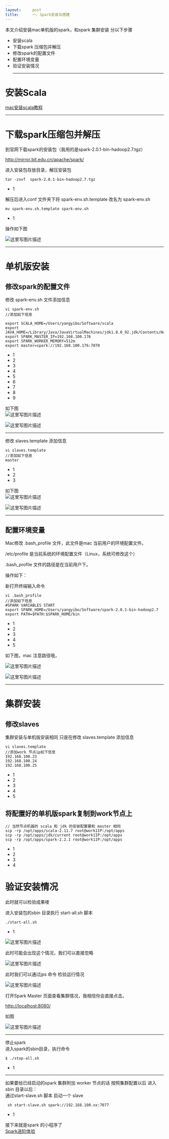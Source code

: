 ```yaml
---
layout:     post
title:      一、Spark安装与搭建
---
```

<div id="article_content" class="article_content clearfix csdn-tracking-statistics" data-pid="blog" data-mod="popu_307" data-dsm="post">
								            <link rel="stylesheet" href="https://csdnimg.cn/release/phoenix/template/css/ck_htmledit_views-f76675cdea.css">
						<div class="htmledit_views" id="content_views">
                <p>本文介绍安装mac单机版的spark，和spark 集群安装 分以下步骤</p>

<ul><li>安装scala </li>
	<li>下载spark 压缩包并解压</li>
	<li>修改spark的配置文件</li>
	<li>配置环境变量</li>
	<li>验证安装情况 
	<hr></li>
</ul><h1 id="安装scala"><a name="t0"></a>安装Scala</h1>

<p><a href="http://blog.csdn.net/u012373815/article/details/53231292" rel="nofollow">mac安装scala教程</a></p>

<hr><h1 id="下载spark压缩包并解压"><a name="t1"></a>下载spark压缩包并解压</h1>

<p>到官网下载spark的安装包（我用的是spark-2.0.1-bin-hadoop2.7.tgz）</p>

<p><a href="http://mirror.bit.edu.cn/apache/spark/" rel="nofollow">http://mirror.bit.edu.cn/apache/spark/</a></p>

<p>进入安装包存放目录，解压安装包 </p>

<pre class="has">
<code>tar -zxvf  spark-2.0.1-bin-hadoop2.7.tgz</code></pre>

<ul><li>1</li>
</ul><p>解压后进入conf 文件夹下将 spark-env.sh.template 改名为 spark-env.sh</p>

<pre class="has">
<code>mv spark-env.sh.template spark-env.sh</code></pre>

<ul><li>1</li>
</ul><p>操作如下图</p>

<p><img alt="这里写图片描述" class="has" src="https://img-blog.csdn.net/20161118100339825"></p>

<hr><h1 id="单机版安装"><a name="t2"></a>单机版安装</h1>

<h2 id="修改spark的配置文件"><a name="t3"></a>修改spark的配置文件</h2>

<p>修改 spark-env.sh 文件添加信息</p>

<pre class="has">
<code>vi spark-env.sh
//添加如下信息

export SCALA_HOME=/Users/yangyibo/Software/scala
export JAVA_HOME=/Library/Java/JavaVirtualMachines/jdk1.8.0_92.jdk/Contents/Home
export SPARK_MASTER_IP=192.168.100.176
export SPARK_WORKER_MEMORY=512m 
export master=spark://192.168.100.176:7070
</code></pre>

<ul><li>1</li>
	<li>2</li>
	<li>3</li>
	<li>4</li>
	<li>5</li>
	<li>6</li>
	<li>7</li>
	<li>8</li>
	<li>9</li>
</ul><p>如下图 <br><img alt="这里写图片描述" class="has" src="https://img-blog.csdn.net/20161118101226217"></p>

<p><img alt="这里写图片描述" class="has" src="https://img-blog.csdn.net/20161118101241454"></p>

<hr><p>修改 slaves.template 添加信息</p>

<pre class="has">
<code>vi slaves.template
//添加如下信息
master</code></pre>

<ul><li>1</li>
	<li>2</li>
	<li>3</li>
</ul><p>如下图 <br><img alt="这里写图片描述" class="has" src="https://img-blog.csdn.net/20161118101411422"></p>

<p><img alt="这里写图片描述" class="has" src="https://img-blog.csdn.net/20161118101423017"></p>

<hr><h2 id="配置环境变量"><a name="t4"></a>配置环境变量</h2>

<p>Mac修改 .bash_profile 文件，此文件是mac 当前用户的环境配置文件。</p>

<p>/etc/profile 是当前系统的环境配置文件（Linux，系统可修改这个）</p>

<p>.bash_profile 文件的路径是在当前用户下。</p>

<p>操作如下：</p>

<p>新打开终端输入命令</p>

<pre class="has">
<code>vi .bash_profile
//添加如下信息
#SPARK VARIABLES START
export SPARK_HOME=/Users/yangyibo/Software/spark-2.0.1-bin-hadoop2.7
export PATH=$PATH:$SPARK_HOME/bin</code></pre>

<ul><li>1</li>
	<li>2</li>
	<li>3</li>
	<li>4</li>
	<li>5</li>
</ul><p>如下图，mac 注意路径哦，</p>

<p><img alt="这里写图片描述" class="has" src="https://img-blog.csdn.net/20161118102430530"></p>

<p><img alt="这里写图片描述" class="has" src="https://img-blog.csdn.net/20161118102639141"></p>

<hr><h1 id="集群安装"><a name="t5"></a>集群安装</h1>

<h2 id="修改slaves"><a name="t6"></a>修改slaves</h2>

<p>集群安装与单机版安装相同 只是在修改 slaves.template 添加信息</p>

<pre class="has">
<code>vi slaves.template
//添加work 节点ip如下信息
192.168.100.23
192.168.100.24
192.168.100.25</code></pre>

<ul><li>1</li>
	<li>2</li>
	<li>3</li>
	<li>4</li>
	<li>5</li>
</ul><h2 id="将配置好的单机版spark复制到work节点上"><a name="t7"></a>将配置好的单机版spark复制到work节点上</h2>

<pre class="has">
<code>// 当然节点机器的 scala 和 jdk 的安装配置要和 master 相同
scp -rp /opt/apps/scala-2.11.7 root@work1IP:/opt/apps
scp -rp /opt/apps/jdk/current root@work1IP:/opt/apps
scp -rp /opt/apps/spark-2.2.1 root@work1IP:/opt/apps</code></pre>

<ul><li>1</li>
	<li>2</li>
	<li>3</li>
	<li>4</li>
</ul><h1 id="验证安装情况"><a name="t8"></a>验证安装情况</h1>

<p>此时就可以检验成果喽</p>

<p>进入安装包的sbin 目录执行 start-all.sh 脚本</p>

<pre class="has">
<code>./start-all.sh</code></pre>

<ul><li>1</li>
</ul><p><img alt="这里写图片描述" class="has" src="https://img-blog.csdn.net/20161118103228604"></p>

<p>此时可能会出现这个情况，我们可以直接忽略</p>

<p><img alt="这里写图片描述" class="has" src="https://img-blog.csdn.net/20161118103039619"></p>

<p>此时我们可以通过jps 命令 检验运行情况</p>

<p><img alt="这里写图片描述" class="has" src="https://img-blog.csdn.net/20161118103538232"></p>

<p>打开Spark Master 页面查看集群情况，我相信你会直接点击。</p>

<p><a href="http://localhost:8080/" rel="nofollow">http://localhost:8080/</a></p>

<p>如图</p>

<p><img alt="这里写图片描述" class="has" src="https://img-blog.csdn.net/20161118103749875"></p>

<hr><p>停止spark  <br>
进入spark的sbin目录，执行命令</p>

<pre class="has">
<code>$ ./stop-all.sh</code></pre>

<ul><li>1</li>
</ul><hr><p>如果要给已经启动的spark 集群附加 worker 节点的话 按照集群配置以后 进入sbin 目录以后： <br>
通过start-slave.sh 脚本 启动一个 slave</p>

<pre class="has">
<code> sh start-slave.sh spark://192.168.100.xx:7077</code></pre>

<ul><li>1</li>
</ul><p>接下来就是spark 的小程序了 <br><a href="http://blog.csdn.net/u012373815/article/details/53231580" rel="nofollow">Spark进阶体验</a></p>            </div>
                </div>